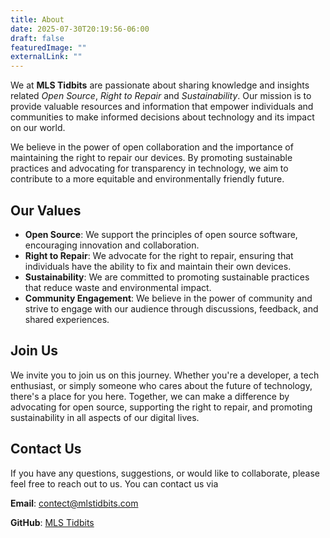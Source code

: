 ```yaml
---
title: About
date: 2025-07-30T20:19:56-06:00
draft: false
featuredImage: ""
externalLink: ""
---
```


We at **MLS Tidbits** are passionate about sharing knowledge and insights related _Open Source_, _Right to Repair_ and _Sustainability_. Our mission is to provide valuable resources and information that empower individuals and communities to make informed decisions about technology and its impact on our world.

We believe in the power of open collaboration and the importance of maintaining the right to repair our devices. By promoting sustainable practices and advocating for transparency in technology, we aim to contribute to a more equitable and environmentally friendly future.

## Our Values

- **Open Source**: We support the principles of open source software, encouraging innovation and collaboration.
- **Right to Repair**: We advocate for the right to repair, ensuring that individuals have the ability to fix and maintain their own devices.
- **Sustainability**: We are committed to promoting sustainable practices that reduce waste and environmental impact.
- **Community Engagement**: We believe in the power of community and strive to engage with our audience through discussions, feedback, and shared experiences.

## Join Us

We invite you to join us on this journey. Whether you're a developer, a tech enthusiast, or simply someone who cares about the future of technology, there's a place for you here. Together, we can make a difference by advocating for open source, supporting the right to repair, and promoting sustainability in all aspects of our digital lives.

## Contact Us

If you have any questions, suggestions, or would like to collaborate, please feel free to reach out to us. You can contact us via

**Email**: contect@mlstidbits.com

**GitHub**: [MLS Tidbits](https://github.com/mlstidbits)
